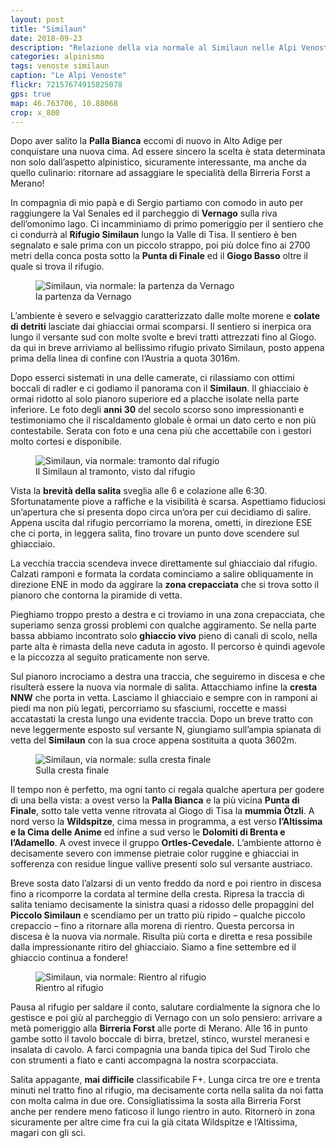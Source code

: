 ```yaml
---
layout: post
title: "Similaun"
date: 2018-09-23
description: "Relazione della via normale al Similaun nelle Alpi Venoste. Partenza da Vernago e pernottamento al rifugio Similaun."
categories: alpinismo
tags: venoste similaun
caption: "Le Alpi Venoste"
flickr: 72157674915825078
gps: true
map: 46.763706, 10.88068
crop: x_800
---
```


Dopo aver salito la **Palla Bianca** eccomi di nuovo in Alto Adige per conquistare una nuova cima. Ad essere sincero la scelta è stata determinata non solo dall’aspetto alpinistico, sicuramente interessante, ma anche da quello culinario: ritornare ad assaggiare le specialità della Birreria Forst a Merano!

In compagnia di mio papà e di Sergio partiamo con comodo in auto per raggiungere la Val Senales ed il parcheggio di **Vernago** sulla riva dell’omonimo lago. Ci incamminiamo di primo pomeriggio per il sentiero che ci condurrà al **Rifugio Similaun** lungo la Valle di Tisa. Il sentiero è ben segnalato e sale prima con un piccolo strappo, poi più dolce fino ai 2700 metri della conca posta sotto la **Punta di Finale** ed il **Giogo Basso** oltre il quale si trova il rifugio. 

<figure>
    <img src="https://farm2.staticflickr.com/1910/45519749142_6194a2c1ea_c.jpg" alt="Similaun, via normale: la partenza da Vernago" /> 
    <figcaption>la partenza da Vernago</figcaption>
</figure>

L’ambiente è severo e selvaggio caratterizzato dalle molte morene e **colate di detriti** lasciate dai ghiacciai ormai scomparsi. Il sentiero si inerpica ora lungo il versante sud con molte svolte e brevi tratti attrezzati fino al Giogo. da qui in breve arriviamo al bellissimo rifugio privato Similaun, posto appena prima della linea di confine con l’Austria a quota 3016m.

Dopo esserci sistemati in una delle camerate, ci rilassiamo con ottimi boccali di radler e ci godiamo il panorama con il **Similaun**. Il ghiacciaio è ormai ridotto al solo pianoro superiore ed a placche isolate nella parte inferiore. Le foto degli **anni 30** del secolo scorso sono impressionanti e testimoniamo che il riscaldamento globale è ormai un dato certo e non più contestabile. Serata con foto e una cena più che accettabile con i gestori molto cortesi e disponibile.

<figure>
    <img src="https://farm2.staticflickr.com/1957/44845270234_34c14644df_c.jpg" alt="Similaun, via normale: tramonto dal rifugio" /> 
    <figcaption>Il Similaun al tramonto, visto dal rifugio</figcaption>
</figure>

Vista la **brevità della salita** sveglia alle 6 e colazione alle 6:30. Sfortunatamente piove a raffiche e la visibilità è scarsa. Aspettiamo fiduciosi un’apertura che si presenta dopo circa un’ora per cui decidiamo di salire. Appena uscita dal rifugio percorriamo la morena, ometti, in direzione ESE che ci porta, in leggera salita, fino trovare un punto dove scendere sul ghiacciaio. 

La vecchia traccia scendeva invece direttamente sul ghiacciaio dal rifugio. Calzati ramponi e formata la cordata cominciamo a salire obliquamente in direzione ENE in modo da aggirare la **zona crepacciata** che si trova sotto il pianoro che contorna la piramide di vetta.

Pieghiamo troppo presto a destra e ci troviamo in una zona crepacciata, che superiamo senza grossi problemi con qualche aggiramento. Se nella parte bassa abbiamo incontrato solo **ghiaccio vivo** pieno di canali di scolo, nella parte alta è rimasta della neve caduta in agosto. Il percorso è quindi agevole e la piccozza al seguito praticamente non serve.

Sul pianoro incrociamo a destra una traccia, che seguiremo in discesa e che risulterà essere la nuova via normale di salita. Attacchiamo infine la **cresta NNW** che porta in vetta. Lasciamo il ghiacciaio e sempre con in ramponi ai piedi ma non più legati, percorriamo su sfasciumi, roccette e massi accatastati la cresta lungo una evidente traccia. Dopo un breve tratto con neve leggermente esposto sul versante N, giungiamo sull’ampia spianata di vetta del **Similaun** con la sua croce appena sostituita a quota 3602m.

<figure>
    <img src="https://farm2.staticflickr.com/1976/45520400532_104b1e2393_c.jpg" alt="Similaun, via normale: sulla cresta finale" /> 
    <figcaption>Sulla cresta finale</figcaption>
</figure>

Il tempo non è perfetto, ma ogni tanto ci regala qualche apertura per godere di una bella vista: a ovest verso la **Palla Bianca** e la più vicina **Punta di Finale**, sotto tale vetta venne ritrovata al Giogo di Tisa la **mummia Ötzli**. A nord verso la **Wildspitze**, cima messa in programma, a est verso **l’Altissima e la Cima delle Anime** ed infine a sud verso le **Dolomiti di Brenta e l’Adamello**. A ovest invece il gruppo **Ortles-Cevedale.** L’ambiente attorno è decisamente severo con immense pietraie color ruggine e ghiacciai in sofferenza con residue lingue vallive presenti solo sul versante austriaco.

Breve sosta dato l’alzarsi di un vento freddo da nord e poi rientro in discesa fino a ricomporre la cordata al termine della cresta. Ripresa la traccia di salita teniamo decisamente la sinistra quasi a ridosso delle propaggini del **Piccolo Similaun** e scendiamo per un tratto più ripido – qualche piccolo crepaccio – fino a ritornare alla morena di rientro. Questa percorsa in discesa è la nuova via normale. Risulta più corta e diretta e resa possibile dalla impressionante ritiro del ghiacciaio. Siamo a fine settembre ed il ghiaccio continua a fondere!

<figure>
    <img src="https://farm2.staticflickr.com/1950/31697655388_845b1da665_c.jpg" alt="Similaun, via normale: Rientro al rifugio" /> 
    <figcaption>Rientro al rifugio</figcaption>
</figure>

Pausa al rifugio per saldare il conto, salutare cordialmente la signora che lo gestisce e poi giù al parcheggio di Vernago con un solo pensiero: arrivare a metà pomeriggio alla **Birreria Forst** alle porte di Merano. Alle 16 in punto gambe sotto il tavolo boccale di birra, bretzel, stinco, wurstel meranesi e insalata di cavolo. A farci compagnia una banda tipica del Sud Tirolo che con strumenti a fiato e canti accompagna la nostra scorpacciata.

Salita appagante, **mai difficile** classificabile F+. Lunga circa tre ore e trenta minuti nel tratto fino al rifugio, ma decisamente corta nella salita da noi fatta con molta calma in due ore. Consigliatissima la sosta alla Birreria Forst anche per rendere meno faticoso il lungo rientro in auto. Ritornerò in zona sicuramente per altre cime fra cui la già citata Wildspitze e l’Altissima, magari con gli sci.


